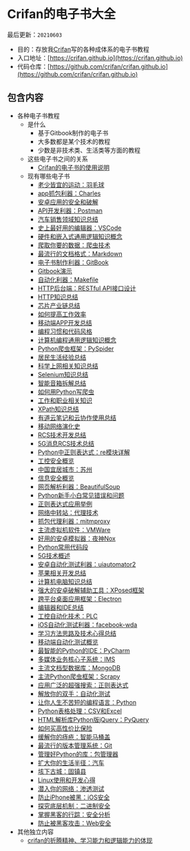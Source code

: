 # Crifan的电子书大全

最后更新：`20210603`

* 目的：存放我[Crifan](https://github.com/crifan)写的各种成体系的电子书教程
* 入口地址：[https://crifan.github.io](https://crifan.github.io)
* 代码仓库：[https://github.com/crifan/crifan.github.io](https://github.com/crifan/crifan.github.io)

## 包含内容

* 各种电子书教程
  * 是什么
    * 基于Gitbook制作的电子书
    * 大多数都是某个技术的教程
    * 少数是非技术类、生活类等方面的教程
  * 这些电子书之间的关系
    * [Crifan的电子书的使用说明](https://github.com/crifan/crifan_ebook_readme)
  * 现有哪些电子书
    * [老少皆宜的运动：羽毛球](https://crifan.github.io/all_age_sports_badminton/website)
    * [app抓包利器：Charles](https://crifan.github.io/app_capture_package_tool_charles/website)
    * [安卓应用的安全和破解](https://crifan.github.io/android_app_security_crack/website)
    * [API开发利器：Postman](https://crifan.github.io/api_tool_postman/website)
    * [汽车销售领域知识总结](https://crifan.github.io/automobile_sales_summary/website)
    * [史上最好用的编辑器：VSCode](https://crifan.github.io/best_editor_vscode/website)
    * [硬件和嵌入式通用逻辑知识概念](https://crifan.github.io/common_logic_hardware_embedded/website)
    * [爬取你要的数据：爬虫技术](https://crifan.github.io/crawl_your_data_spider_technology/website)
    * [最流行的文档格式：Markdown](https://crifan.github.io/doc_format_markdown/website)
    * [电子书制作利器：GitBook](https://crifan.github.io/ebook_system_gitbook/website)
    * [Gitbook演示](https://crifan.github.io/gitbook_demo/website)
    * [自动化利器：Makefile](https://crifan.github.io/good_automation_tool_makefile/website)
    * [HTTP后台端：RESTful API接口设计](https://crifan.github.io/http_restful_api/website)
    * [HTTP知识总结](https://crifan.github.io/http_summary/website)
    * [芯片产业链总结](https://crifan.github.io/ic_chip_industry_chain_summary/website)
    * [如何提高工作效率](https://crifan.github.io/improve_work_efficiency/website)
    * [移动端APP开发总结](https://crifan.github.io/mobile_app_summary/website)
    * [编程习惯和代码风格](https://crifan.github.io/program_code_style/website)
    * [计算机编程通用逻辑知识概念](https://crifan.github.io/program_common_logic/website)
    * [Python爬虫框架：PySpider](https://crifan.github.io/python_spider_pyspider/website)
    * [居民生活经验总结](https://crifan.github.io/resident_life_experience_summary/website)
    * [科学上网相关知识总结](https://crifan.github.io/scientific_network_summary/website)
    * [Selenium知识总结](https://crifan.github.io/selenium_summary/website)
    * [智能音箱拆解总结](https://crifan.github.io/smart_speaker_disassemble_summary/website)
    * [如何用Python写爬虫](https://crifan.github.io/use_python_write_spider/website)
    * [工作和职业相关知识](https://crifan.github.io/work_job_summary/website)
    * [XPath知识总结](https://crifan.github.io/xpath_summary/website)
    * [有道云笔记和云协作使用总结](https://crifan.github.io/youdao_note_summary/website)
    * [移动网络演化史](https://crifan.github.io/mobile_network_evolution_history/website)
    * [RCS技术开发总结](https://crifan.github.io/rcs_tech_dev_summary/website)
    * [5G消息RCS技术总结](https://crifan.github.io/5g_message_rcs_tech_summary/website)
    * [Python中正则表达式：re模块详解](https://crifan.github.io/python_regex_re_intro/website)
    * [工控安全概览](https://crifan.github.io/industrial_control_security_overview/website)
    * [中国宜居城市：苏州](https://crifan.github.io/china_suitable_living_suzhou/website)
    * [信息安全概览](https://crifan.github.io/information_security_overview/website)
    * [网页解析利器：BeautifulSoup](https://crifan.github.io/html_parse_tool_beautifulsoup/website)
    * [Python新手小白常见错误和问题](https://crifan.github.io/python_newbie_mistakes_questions/website)
    * [正则表达式应用举例](https://crifan.github.io/regex_usage_examples/website)
    * [网络中转站：代理技术](https://crifan.github.io/web_transfer_proxy_tech/website)
    * [抓包代理利器：mitmproxy](https://crifan.github.io/crawler_proxy_tool_mimproxy/website)
    * [主流虚拟机软件：VMWare](https://crifan.github.io/popular_virtual_machine_vmware/website)
    * [好用的安卓模拟器：夜神Nox](https://crifan.github.io/good_android_emulator_nox/website)
    * [Python常用代码段](https://crifan.github.io/python_common_code_snippet/website)
    * [5G技术概述](https://crifan.github.io/5g_tech_summary/website)
    * [安卓自动化测试利器：uiautomator2](https://crifan.github.io/android_automation_uiautomator2/website)
    * [苹果相关开发总结](https://crifan.github.io/apple_develop_summary/website)
    * [计算机电脑知识总结](https://crifan.github.io/computer_tech_summary/website)
    * [强大的安卓破解辅助工具：XPosed框架](https://crifan.github.io/crack_assistant_xposed_framework/website)
    * [跨平台桌面应用框架：Electron](https://crifan.github.io/desktop_app_framework_electron/website)
    * [编辑器和IDE总结](https://crifan.github.io/editor_ide_summary/website)
    * [工控自动化技术：PLC](https://crifan.github.io/industrial_automation_plc/website)
    * [iOS自动化测试利器：facebook-wda](https://crifan.github.io/ios_automation_facebook_wda/website)
    * [学习方法思路及技术心得总结](https://crifan.github.io/learn_tech_method_experience/website)
    * [移动端自动化测试概览](https://crifan.github.io/mobile_automation_overview/website)
    * [最智能的Python的IDE：PyCharm](https://crifan.github.io/most_intelligent_python_ide_pycharm/website)
    * [多媒体业务核心子系统：IMS](https://crifan.github.io/multimedia_core_system_ims/website)
    * [主流文档型数据库：MongoDB](https://crifan.github.io/popular_document_db_mongodb/website)
    * [主流Python爬虫框架：Scrapy](https://crifan.github.io/python_spider_scrapy/website)
    * [应用广泛的超强搜索：正则表达式](https://crifan.github.io/super_search_regex/website)
    * [解放你的双手：自动化测试](https://crifan.github.io/free_hand_test_automation/website)
    * [让你人生不苦短的编程语言：Python](https://crifan.github.io/make_life_better_python/website)
    * [Python表格处理：CSV和Excel](https://crifan.github.io/python_process_csv_excel/website)
    * [HTML解析库Python版jQuery：PyQuery](https://crifan.github.io/python_html_parse_pyquery/website)
    * [如何买高性价比保险](https://crifan.github.io/buy_cost_effective_insurance/website)
    * [缓解你的痔疮：智能马桶盖](https://crifan.github.io/remit_your_haemorrhoids_intelligent_cover/website)
    * [最流行的版本管理系统：Git](https://crifan.github.io/popular_version_control_git/website)
    * [管理好Python的库：包管理器](https://crifan.github.io/python_summary_package_manager/website)
    * [扩大你的生活半径：汽车](https://crifan.github.io/expand_life_radius_car/website)
    * [垓下古城：固镇县](https://crifan.github.io/gaixia_ancient_city_guzhen/website)
    * [Linux使用和开发心得](https://crifan.github.io/linux_usage_dev_summary/website)
    * [潜入你的网络：渗透测试](https://crifan.github.io/infiltrate_your_net_penetration_testing/website)
    * [防止iPhone被黑：iOS安全](https://crifan.github.io/prevent_iphone_hacked_ios_security/website)
    * [探究底层机制：二进制安全](https://crifan.github.io/explore_underlying_mechanism_binary_security/website)
    * [掌握黑客的行踪：安全分析](https://crifan.github.io/grasp_hacker_track_security_analysis/website)
    * [防止被黑客攻击：Web安全](https://crifan.github.io/avoid_hacker_attack_web_security/website)
* 其他独立内容
  * [crifan的折腾精神、学习能力和逻辑能力的体现](https://crifan.github.io/crifan_play_learn_logic_spirit/)
